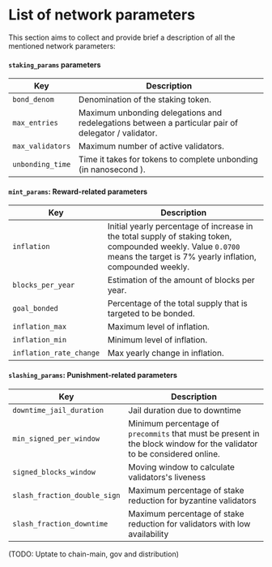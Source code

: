 # List of network parameters

This section aims to collect and provide brief a description of all the mentioned network parameters:

#### `staking_params` parameters

| Key              | Description                                                                                         |
| ---------------- | --------------------------------------------------------------------------------------------------- |
| `bond_denom`     | Denomination of the staking token.                                                                  |
| `max_entries`    | Maximum unbonding delegations and redelegations between a particular pair of delegator / validator. |
| `max_validators` | Maximum number of active validators.                                                                |
| `unbonding_time` | Time it takes for tokens to complete unbonding (in nanosecond ).                                    |

#### `mint_params`: Reward-related parameters

| Key                     | Description                                                                                                                                                               |
| ----------------------- | ------------------------------------------------------------------------------------------------------------------------------------------------------------------------- |
| `inflation`             | Initial yearly percentage of increase in the total supply of staking token, compounded weekly. Value `0.0700` means the target is 7% yearly inflation, compounded weekly. |
| `blocks_per_year`       | Estimation of the amount of blocks per year.                                                                                                                              |
| `goal_bonded`           | Percentage of the total supply that is targeted to be bonded.                                                                                                             |
| `inflation_max`         | Maximum level of inflation.                                                                                                                                               |
| `inflation_min`         | Minimum level of inflation.                                                                                                                                               |
| `inflation_rate_change` | Max yearly change in inflation.                                                                                                                                           |

#### `slashing_params`: Punishment-related parameters

| Key                          | Description                                                                                                            |
| ---------------------------- | ---------------------------------------------------------------------------------------------------------------------- |
| `downtime_jail_duration`     | Jail duration due to downtime                                                                                          |
| `min_signed_per_window`      | Minimum percentage of `precommits` that must be present in the block window for the validator to be considered online. |
| `signed_blocks_window`       | Moving window to calculate validators's liveness                                                                       |
| `slash_fraction_double_sign` | Maximum percentage of stake reduction for byzantine validators                                                         |
| `slash_fraction_downtime`    | Maximum percentage of stake reduction for validators with low availability                                             |

(TODO: Uptate to chain-main, gov and distribution)
